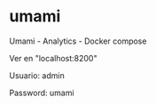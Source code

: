 # umami
Umami - Analytics - Docker compose

Ver en "localhost:8200"

Usuario: admin

Password: umami
